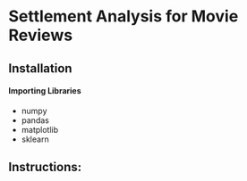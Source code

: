 # Settlement Analysis for Movie Reviews
## Installation
#### Importing Libraries
* numpy
* pandas
* matplotlib
* sklearn
## Instructions:
